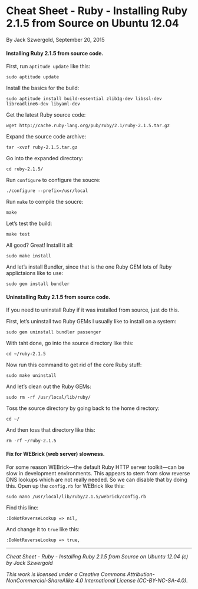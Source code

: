 # Cheat Sheet - Ruby - Installing Ruby 2.1.5 from Source on Ubuntu 12.04

By Jack Szwergold, September 20, 2015

#### Installing Ruby 2.1.5 from source code.

First, run `aptitude update` like this:

    sudo aptitude update

Install the basics for the build:

    sudo aptitude install build-essential zlib1g-dev libssl-dev libreadline6-dev libyaml-dev

Get the latest Ruby source code:

    wget http://cache.ruby-lang.org/pub/ruby/2.1/ruby-2.1.5.tar.gz

Expand the source code archive:

    tar -xvzf ruby-2.1.5.tar.gz

Go into the expanded directory:

    cd ruby-2.1.5/

Run `configure` to configure the soucre:

    ./configure --prefix=/usr/local

Run `make` to compile the soucre:

    make

Let’s test the build:

    make test

All good? Great! Install it all:

    sudo make install

And let’s install Bundler, since that is the one Ruby GEM lots of Ruby applictaions like to use:

    sudo gem install bundler

#### Uninstalling Ruby 2.1.5 from source code.

If you need to uninstall Ruby if it was installed from source, just do this.

First, let’s uninstall two Ruby GEMs I usually like to install on a system:

    sudo gem uninstall bundler passenger

With taht done, go into the source directory like this:

    cd ~/ruby-2.1.5

Now run this command to get rid of the core Ruby stuff:

    sudo make uninstall

And let’s clean out the Ruby GEMs:

    sudo rm -rf /usr/local/lib/ruby/

Toss the source directory by going back to the home directory:

    cd ~/

And then toss that directory like this:

    rm -rf ~/ruby-2.1.5

#### Fix for WEBrick (web server) slowness.

For some reason WEBrick—the default Ruby HTTP server toolkit—can be slow in development environments. This appears to stem from slow reverse DNS lookups which are not really needed. So we can disable that by doing this. Open up the `config.rb` for WEBrick like this:

    sudo nano /usr/local/lib/ruby/2.1.5/webrick/config.rb

Find this line:

    :DoNotReverseLookup => nil,

And change it to `true` like this:

    :DoNotReverseLookup => true,

***

*Cheat Sheet - Ruby - Installing Ruby 2.1.5 from Source on Ubuntu 12.04 (c) by Jack Szwergold*

*This work is licensed under a Creative Commons Attribution-NonCommercial-ShareAlike 4.0 International License (CC-BY-NC-SA-4.0).*
